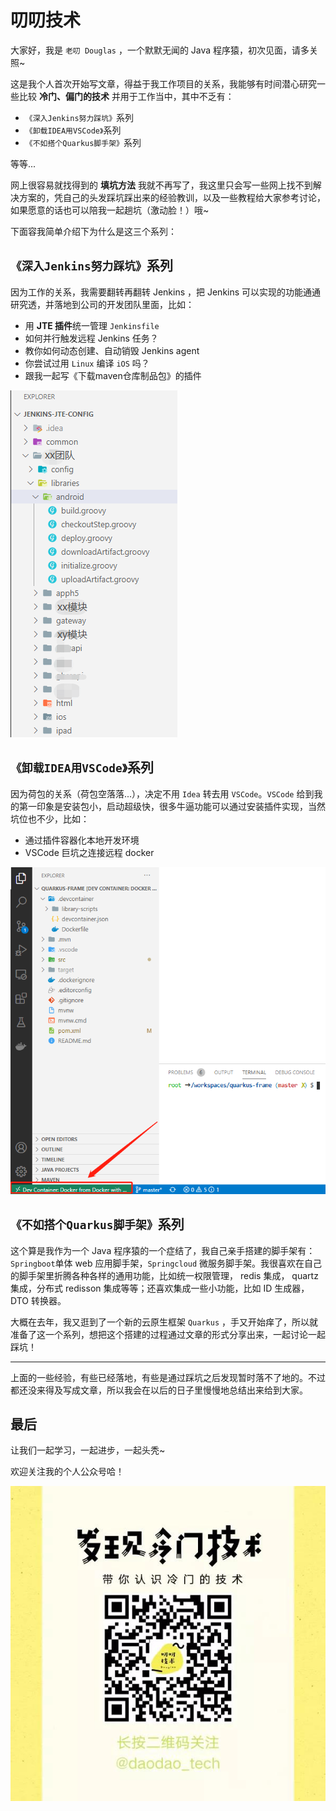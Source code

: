 # 叨叨技术

大家好，我是 `老叨 Douglas` ，一个默默无闻的 Java 程序猿，初次见面，请多关照~

这是我个人首次开始写文章，得益于我工作项目的关系，我能够有时间潜心研究一些比较 **冷门、偏门的技术** 并用于工作当中，其中不乏有：

+ `《深入Jenkins努力踩坑》`系列
+ `《卸载IDEA用VSCode》`系列
+ `《不如搭个Quarkus脚手架》`系列

等等...

网上很容易就找得到的 **填坑方法** 我就不再写了，我这里只会写一些网上找不到解决方案的，凭自己的头发踩坑踩出来的经验教训，以及一些教程给大家参考讨论，如果愿意的话也可以陪我一起趟坑（激动脸！）哦~

下面容我简单介绍下为什么是这三个系列：

## `《深入Jenkins努力踩坑》`系列

因为工作的关系，我需要翻转再翻转 Jenkins ，把 Jenkins 可以实现的功能通通研究透，并落地到公司的开发团队里面，比如：

+ 用 **JTE 插件**统一管理 `Jenkinsfile`
+ 如何并行触发远程 Jenkins 任务？
+ 教你如何动态创建、自动销毁 Jenkins agent
+ 你尝试过用 `Linux` 编译 `iOS` 吗？
+ 跟我一起写《下载maven仓库制品包》的插件

![JTE 管理团队 Jenkinsfile 截图](./resources/2020-10-19-18-24-43.png "JTE 管理团队 Jenkinsfile 截图")

## `《卸载IDEA用VSCode》`系列

因为荷包的关系（荷包空落落...），决定不用 `Idea`
转去用 `VSCode`。`VSCode` 给到我的第一印象是安装包小，启动超级快，很多牛逼功能可以通过安装插件实现，当然坑位也不少，比如：

+ 通过插件容器化本地开发环境
+ VSCode 巨坑之连接远程 docker

![远程docker开发环境截图](./resources/2020-10-19-18-28-16.png "远程docker开发环境截图")

## `《不如搭个Quarkus脚手架》`系列

这个算是我作为一个 Java 程序猿的一个症结了，我自己亲手搭建的脚手架有：`Springboot`单体 web 应用脚手架，`Springcloud` 微服务脚手架。我很喜欢在自己的脚手架里折腾各种各样的通用功能，比如统一权限管理， redis 集成， quartz 集成，分布式 redisson 集成等等；还喜欢集成一些小功能，比如 ID 生成器，DTO 转换器。

大概在去年，我又逛到了一个新的云原生框架 `Quarkus` ，手又开始痒了，所以就准备了这一个系列，想把这个搭建的过程通过文章的形式分享出来，一起讨论一起踩坑！

---

上面的一些经验，有些已经落地，有些是通过踩坑之后发现暂时落不了地的。不过都还没来得及写成文章，所以我会在以后的日子里慢慢地总结出来给到大家。

## 最后

让我们一起学习，一起进步，一起头秃~

欢迎关注我的个人公众号哈！

![叨叨技术公众号二维码](./resources/叨叨技术公众号二维码.jpg "叨叨技术公众号二维码")